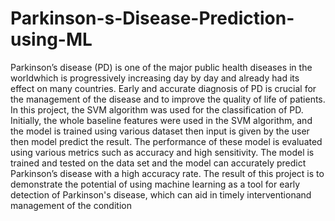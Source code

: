 # Parkinson-s-Disease-Prediction-using-ML
Parkinson’s disease (PD) is one of the major public health diseases in the worldwhich is progressively increasing day by day and already had its effect on many countries. Early and accurate diagnosis of PD is crucial for the management of the disease and to improve the quality of life of patients. In this project, the SVM algorithm was used for the classification of PD. Initially, the whole baseline features were used in the SVM algorithm, and the model is trained using various dataset then input is given by the user then model predict the result. The performance of these model is evaluated using various metrics such as accuracy and high sensitivity. The model is trained and tested on the data set and the model can accurately predict Parkinson’s disease with a high accuracy rate. The result of this project is to demonstrate the potential of using machine learning as a tool for early detection of Parkinson's disease, which can aid in timely interventionand management of the condition
